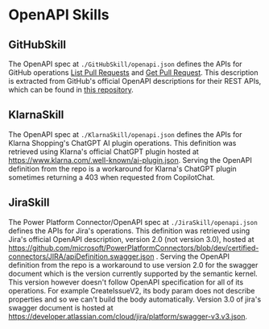 # OpenAPI Skills

## GitHubSkill
The OpenAPI spec at `./GitHubSkill/openapi.json` defines the APIs for GitHub operations 
[List Pull Requests](https://docs.github.com/en/rest/pulls/pulls?apiVersion=2022-11-28#list-pull-requests) and 
[Get Pull Request](https://docs.github.com/en/rest/pulls/pulls?apiVersion=2022-11-28#get-a-pull-request). 
This description is extracted from GitHub's official OpenAPI descriptions for their REST APIs, which can be found in 
[this repository](https://github.com/github/rest-api-description/blob/main/descriptions/ghec/ghec.2022-11-28.json).

## KlarnaSkill
The OpenAPI spec at `./KlarnaSkill/openapi.json` defines the APIs for Klarna Shopping's ChatGPT AI plugin operations.
This definition was retrieved using Klarna's official ChatGPT plugin hosted at https://www.klarna.com/.well-known/ai-plugin.json.
Serving the OpenAPI definition from the repo is a workaround for Klarna's ChatGPT plugin sometimes returning a 403 when requested from CopilotChat. 

## JiraSkill
The Power Platform Connector/OpenAPI spec at `./JiraSkill/openapi.json` defines the APIs for Jira's operations.
This definition was retrieved using Jira's official OpenAPI description, version 2.0 (not version 3.0), hosted at https://github.com/microsoft/PowerPlatformConnectors/blob/dev/certified-connectors/JIRA/apiDefinition.swagger.json .
Serving the OpenAPI definition from the repo is a workaround to use version 2.0 for the swagger document which is the version currently supported by the semantic kernel. 
This version however doesn't follow OpenAPI specification for all of its operations. 
For example CreateIssueV2, its body param does not describe properties and so we can't build the body automatically.
Version 3.0 of jira's swagger document is hosted at https://developer.atlassian.com/cloud/jira/platform/swagger-v3.v3.json.